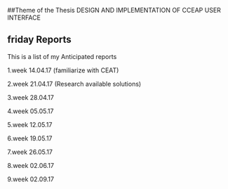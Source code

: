##Theme of the Thesis DESIGN AND IMPLEMENTATION OF CCEAP USER INTERFACE


## friday Reports

This is a list of my Anticipated reports

1.week 14.04.17 (familiarize with CEAT)

2.week 21.04.17 (Research available solutions)

3.week 28.04.17 

4.week 05.05.17 

5.week 12.05.17 

6.week 19.05.17 

7.week 26.05.17 

8.week 02.06.17 

9.week 02.09.17 

